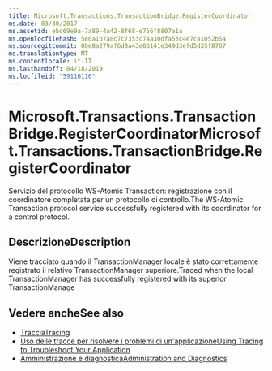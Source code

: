 ```yaml
---
title: Microsoft.Transactions.TransactionBridge.RegisterCoordinator
ms.date: 03/30/2017
ms.assetid: ebd69e9a-7a89-4a42-8f68-e756f8807a1a
ms.openlocfilehash: 580a1b7a8c7c7353c74a30dfa53c4e7ca1052b54
ms.sourcegitcommit: 0be8a279af6d8a43e03141e349d3efd5d35f8767
ms.translationtype: MT
ms.contentlocale: it-IT
ms.lasthandoff: 04/18/2019
ms.locfileid: "59116116"
---
```

# <a name="microsofttransactionstransactionbridgeregistercoordinator"></a><span data-ttu-id="12075-102">Microsoft.Transactions.TransactionBridge.RegisterCoordinator</span><span class="sxs-lookup"><span data-stu-id="12075-102">Microsoft.Transactions.TransactionBridge.RegisterCoordinator</span></span>
<span data-ttu-id="12075-103">Servizio del protocollo WS-Atomic Transaction: registrazione con il coordinatore completata per un protocollo di controllo.</span><span class="sxs-lookup"><span data-stu-id="12075-103">The WS-Atomic Transaction protocol service successfully registered with its coordinator for a control protocol.</span></span>  
  
## <a name="description"></a><span data-ttu-id="12075-104">Descrizione</span><span class="sxs-lookup"><span data-stu-id="12075-104">Description</span></span>  
 <span data-ttu-id="12075-105">Viene tracciato quando il TransactionManager locale è stato correttamente registrato il relativo TransactionManager superiore.</span><span class="sxs-lookup"><span data-stu-id="12075-105">Traced when the local TransactionManager has successfully registered with its superior TransactionManage</span></span>  
  
## <a name="see-also"></a><span data-ttu-id="12075-106">Vedere anche</span><span class="sxs-lookup"><span data-stu-id="12075-106">See also</span></span>

- [<span data-ttu-id="12075-107">Traccia</span><span class="sxs-lookup"><span data-stu-id="12075-107">Tracing</span></span>](../../../../../docs/framework/wcf/diagnostics/tracing/index.md)
- [<span data-ttu-id="12075-108">Uso delle tracce per risolvere i problemi di un'applicazione</span><span class="sxs-lookup"><span data-stu-id="12075-108">Using Tracing to Troubleshoot Your Application</span></span>](../../../../../docs/framework/wcf/diagnostics/tracing/using-tracing-to-troubleshoot-your-application.md)
- [<span data-ttu-id="12075-109">Amministrazione e diagnostica</span><span class="sxs-lookup"><span data-stu-id="12075-109">Administration and Diagnostics</span></span>](../../../../../docs/framework/wcf/diagnostics/index.md)
